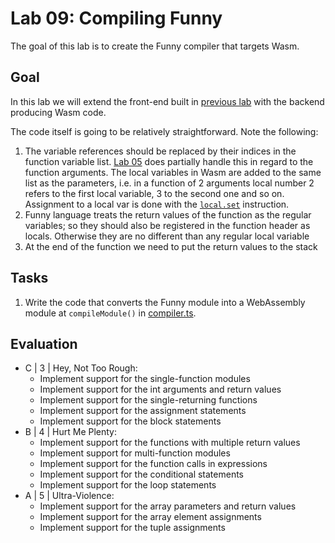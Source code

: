 # Lab 09: Compiling Funny

The goal of this lab is to create the Funny compiler that targets Wasm.

## Goal

In this lab we will extend the front-end built in [previous lab](../lab08/) with the backend producing Wasm code.

The code itself is going to be relatively straightforward. Note the following:

1. The variable references should be replaced by their indices in the function variable list.
   [Lab 05](../lab05) does partially handle this in regard to the function arguments.
   The local variables in Wasm are added to the same list as the parameters, i.e. in a function of 2 arguments local number 2 refers to the first local variable, 3 to the second one and so on. Assignment to a local var is done with the [`local.set`](https://developer.mozilla.org/en-US/docs/WebAssembly/Reference/Variables/Local_set) instruction.
2. Funny language treats the return values of the function as the regular variables; so they should also be registered in the function header as locals. Otherwise they are no different than any regular local variable
3. At the end of the function we need to put the return values to the stack

## Tasks

1. Write the code that converts the Funny module into a WebAssembly module at `compileModule()` in [compiler.ts](src/compiler.ts).

## Evaluation

- C | 3 | Hey, Not Too Rough:
  - Implement support for the single-function modules
  - Implement support for the int arguments and return values
  - Implement support for the single-returning functions
  - Implement support for the assignment statements
  - Implement support for the block statements
- B | 4 | Hurt Me Plenty:
  - Implement support for the functions with multiple return values
  - Implement support for multi-function modules
  - Implement support for the function calls in expressions
  - Implement support for the conditional statements
  - Implement support for the loop statements
- A | 5 | Ultra-Violence:
  - Implement support for the array parameters and return values
  - Implement support for the array element assignments
  - Implement support for the tuple assignments
